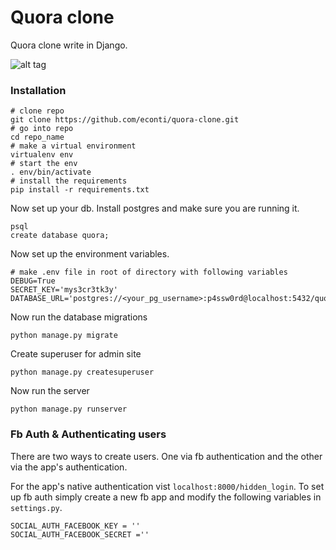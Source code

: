 # Quora clone
Quora clone write in Django.

![alt tag](http://i.imgur.com/vj4TQFg.jpg)

### Installation
```
# clone repo
git clone https://github.com/econti/quora-clone.git
# go into repo
cd repo_name
# make a virtual environment
virtualenv env
# start the env
. env/bin/activate
# install the requirements
pip install -r requirements.txt
```
Now set up your db. Install postgres and make sure you are running it.
```
psql
create database quora;
```

Now set up the environment variables.
```
# make .env file in root of directory with following variables
DEBUG=True
SECRET_KEY='mys3cr3tk3y'
DATABASE_URL='postgres://<your_pg_username>:p4ssw0rd@localhost:5432/quora'
```

Now run the database migrations
```
python manage.py migrate
```
Create superuser for admin site
```
python manage.py createsuperuser
```
Now run the server
```
python manage.py runserver
```
### Fb Auth & Authenticating users
There are two ways to create users. One via fb authentication and the other via the app's authentication.

For the app's native authentication vist `localhost:8000/hidden_login`. To set up fb auth simply create a new fb app and modify the following variables in `settings.py`.
```
SOCIAL_AUTH_FACEBOOK_KEY = ''
SOCIAL_AUTH_FACEBOOK_SECRET =''
```
